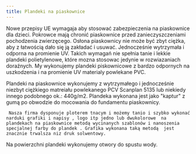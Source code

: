 ```yaml
---
title: Plandeki na piaskownice
---
```


Nowe przepisy UE wymagaja aby stosować zabezpieczenia na piaskownice dla dzieci.
Pokrowce mają chronić piaskownice przed zanieczyszczeniami pochodzenia
zwierzęcego. Osłona piaskownicy nie może być zbyt ciężka, aby z łatwością dało
się ją zakładać i usuwać. Jednocześnie wytrzymała i odporna na promienie UV.
Takich wymagań nie spełnia tanie i lekkie plandeki polietylenowe, które mozna
stosowac jedynie w rozwiazaniach doraźnych. My wykonujemy plandeki piskownicowe
z bardzo odpornych na uszkodzenia i na promienie UV materialy powlekane PVC.

Plandeki na piaskownice wykonujemy z wytrzymałego i jednocześnie niezbyt
ciężkiego matreiału powlekanego PCV Scanplan 5135 lub niekiedy innego podobnego
ok.: 440g/m2. Plandeka wykonana jest jako "kaptur" z gumą po obwodzie do
mocowania do fundamentu piaskownicy.

     Nasza firma dysponuje ploterem tnacym i możemy tanio i szybko wykonać  narduki grafiki i napisy , logo itp jedno lub dwukolorowe  na plandekach na piaskownice metodą wycinanych szablonów i nanoszenia specjalnej farby do plandek . Grafika wykonana taką metodą  jest znacznie trwalsza niz druk solwentowy.

Na powierzchni plandeki wykonujemy otwory do spustu wody.
